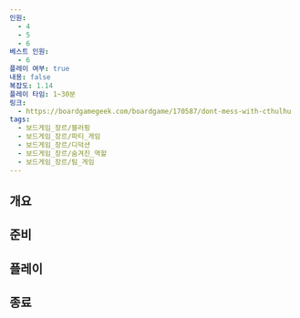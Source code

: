 ```yaml
---
인원:
  - 4
  - 5
  - 6
베스트 인원:
  - 6
플레이 여부: true
내용: false
복잡도: 1.14
플레이 타임: 1~30분
링크:
  - https://boardgamegeek.com/boardgame/170587/dont-mess-with-cthulhu
tags:
  - 보드게임_장르/블러핑
  - 보드게임_장르/파티_게임
  - 보드게임_장르/디덕션
  - 보드게임_장르/숨겨진_역할
  - 보드게임_장르/팀_게임
---
```

## 개요
## 준비
## 플레이
## 종료
